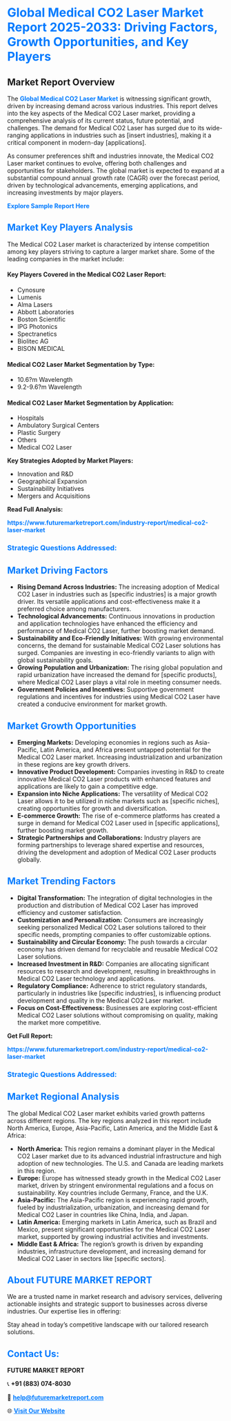 <h1 style="color: #007BFF;">Global Medical CO2 Laser Market Report 2025-2033: Driving Factors, Growth Opportunities, and Key Players</h1>

<section id="overview">
<h2>Market Report Overview</h2>
<p>The <a href="https://www.futuremarketreport.com/industry-report/medical-co2-laser-market" style="color: #007BFF; text-decoration: none;"><strong>Global Medical CO2 Laser Market</strong></a> is witnessing significant growth, driven by increasing demand across various industries. This report delves into the key aspects of the Medical CO2 Laser market, providing a comprehensive analysis of its current status, future potential, and challenges. The demand for Medical CO2 Laser has surged due to its wide-ranging applications in industries such as [insert industries], making it a critical component in modern-day [applications].</p>
<p>As consumer preferences shift and industries innovate, the Medical CO2 Laser market continues to evolve, offering both challenges and opportunities for stakeholders. The global market is expected to expand at a substantial compound annual growth rate (CAGR) over the forecast period, driven by technological advancements, emerging applications, and increasing investments by major players.</p>
</section>

<section id="overview">
<p><a href="https://www.futuremarketreport.com/request-sample/reportId=127284" style="color: #007BFF; text-decoration: none;"><strong>Explore Sample Report Here</strong></a></p>
</section>

<section id="key-players">
<h2 style="color: #007BFF;">Market Key Players Analysis</h2>
<p>The Medical CO2 Laser market is characterized by intense competition among key players striving to capture a larger market share. Some of the leading companies in the market include:</p>
<h4>Key Players Covered in the Medical CO2 Laser Report:</h4>
<ul><li>Cynosure</li><li>Lumenis</li><li>Alma Lasers</li><li>Abbott Laboratories</li><li>Boston Scientific</li><li>IPG Photonics</li><li>Spectranetics</li><li>Biolitec AG</li><li>BISON MEDICAL</li></ul>
<h4>Medical CO2 Laser Market Segmentation by Type:</h4>
<ul><li>10.6?m Wavelength</li><li>9.2-9.6?m Wavelength</li></ul>

<h4>Medical CO2 Laser Market Segmentation by Application:</h4>
<ul><li>Hospitals</li><li>Ambulatory Surgical Centers</li><li>Plastic Surgery</li><li>Others</li><li>Medical CO2 Laser</li></ul>
<p><strong>Key Strategies Adopted by Market Players:</strong></p>
<ul>
<li>Innovation and R&D</li>
<li>Geographical Expansion</li>
<li>Sustainability Initiatives</li>
<li>Mergers and Acquisitions</li>
</ul>
</section>

<section>
<p><strong>Read Full Analysis: </strong></p><a href="https://www.futuremarketreport.com/industry-report/medical-co2-laser-market" style="color: #007BFF; text-decoration: none;"><strong>https://www.futuremarketreport.com/industry-report/medical-co2-laser-market</strong></a>
<h3 style="color: #007BFF;">Strategic Questions Addressed:</h3>
</section>

<section id="driving-factors">
<h2 style="color: #007BFF;">Market Driving Factors</h2>
<ul>
<li><strong>Rising Demand Across Industries:</strong> The increasing adoption of Medical CO2 Laser in industries such as [specific industries] is a major growth driver. Its versatile applications and cost-effectiveness make it a preferred choice among manufacturers.</li>
<li><strong>Technological Advancements:</strong> Continuous innovations in production and application technologies have enhanced the efficiency and performance of Medical CO2 Laser, further boosting market demand.</li>
<li><strong>Sustainability and Eco-Friendly Initiatives:</strong> With growing environmental concerns, the demand for sustainable Medical CO2 Laser solutions has surged. Companies are investing in eco-friendly variants to align with global sustainability goals.</li>
<li><strong>Growing Population and Urbanization:</strong> The rising global population and rapid urbanization have increased the demand for [specific products], where Medical CO2 Laser plays a vital role in meeting consumer needs.</li>
<li><strong>Government Policies and Incentives:</strong> Supportive government regulations and incentives for industries using Medical CO2 Laser have created a conducive environment for market growth.</li>
</ul>
</section>

<section id="growth-opportunities">
<h2 style="color: #007BFF;">Market Growth Opportunities</h2>
<ul>
<li><strong>Emerging Markets:</strong> Developing economies in regions such as Asia-Pacific, Latin America, and Africa present untapped potential for the Medical CO2 Laser market. Increasing industrialization and urbanization in these regions are key growth drivers.</li>
<li><strong>Innovative Product Development:</strong> Companies investing in R&D to create innovative Medical CO2 Laser products with enhanced features and applications are likely to gain a competitive edge.</li>
<li><strong>Expansion into Niche Applications:</strong> The versatility of Medical CO2 Laser allows it to be utilized in niche markets such as [specific niches], creating opportunities for growth and diversification.</li>
<li><strong>E-commerce Growth:</strong> The rise of e-commerce platforms has created a surge in demand for Medical CO2 Laser used in [specific applications], further boosting market growth.</li>
<li><strong>Strategic Partnerships and Collaborations:</strong> Industry players are forming partnerships to leverage shared expertise and resources, driving the development and adoption of Medical CO2 Laser products globally.</li>
</ul>
</section>

<section id="trending-factors">
<h2 style="color: #007BFF;">Market Trending Factors</h2>
<ul>
<li><strong>Digital Transformation:</strong> The integration of digital technologies in the production and distribution of Medical CO2 Laser has improved efficiency and customer satisfaction.</li>
<li><strong>Customization and Personalization:</strong> Consumers are increasingly seeking personalized Medical CO2 Laser solutions tailored to their specific needs, prompting companies to offer customizable options.</li>
<li><strong>Sustainability and Circular Economy:</strong> The push towards a circular economy has driven demand for recyclable and reusable Medical CO2 Laser solutions.</li>
<li><strong>Increased Investment in R&D:</strong> Companies are allocating significant resources to research and development, resulting in breakthroughs in Medical CO2 Laser technology and applications.</li>
<li><strong>Regulatory Compliance:</strong> Adherence to strict regulatory standards, particularly in industries like [specific industries], is influencing product development and quality in the Medical CO2 Laser market.</li>
<li><strong>Focus on Cost-Effectiveness:</strong> Businesses are exploring cost-efficient Medical CO2 Laser solutions without compromising on quality, making the market more competitive.</li>
</ul>
</section>

<section>
<p><strong>Get Full Report: </strong></p><a href="https://www.futuremarketreport.com/industry-report/medical-co2-laser-market" style="color: #007BFF; text-decoration: none;"><strong>https://www.futuremarketreport.com/industry-report/medical-co2-laser-market</strong></a>
<h3 style="color: #007BFF;">Strategic Questions Addressed:</h3>
</section>


<section id="regional-analysis">
<h2 style="color: #007BFF;">Market Regional Analysis</h2>
<p>The global Medical CO2 Laser market exhibits varied growth patterns across different regions. The key regions analyzed in this report include North America, Europe, Asia-Pacific, Latin America, and the Middle East & Africa:</p>
<ul>
<li><strong>North America:</strong> This region remains a dominant player in the Medical CO2 Laser market due to its advanced industrial infrastructure and high adoption of new technologies. The U.S. and Canada are leading markets in this region.</li>
<li><strong>Europe:</strong> Europe has witnessed steady growth in the Medical CO2 Laser market, driven by stringent environmental regulations and a focus on sustainability. Key countries include Germany, France, and the U.K.</li>
<li><strong>Asia-Pacific:</strong> The Asia-Pacific region is experiencing rapid growth, fueled by industrialization, urbanization, and increasing demand for Medical CO2 Laser in countries like China, India, and Japan.</li>
<li><strong>Latin America:</strong> Emerging markets in Latin America, such as Brazil and Mexico, present significant opportunities for the Medical CO2 Laser market, supported by growing industrial activities and investments.</li>
<li><strong>Middle East & Africa:</strong> The region’s growth is driven by expanding industries, infrastructure development, and increasing demand for Medical CO2 Laser in sectors like [specific sectors].</li>
</ul>
</section>

<footer>
<h2 style="color: #007BFF;">About FUTURE MARKET REPORT</h2>
<p>We are a trusted name in market research and advisory services, delivering actionable insights and strategic support to businesses across diverse industries. Our expertise lies in offering:</p>

<p>Stay ahead in today’s competitive landscape with our tailored research solutions.</p>

<h2 style="color: #007BFF;">Contact Us:</h2>
<p><strong>FUTURE MARKET REPORT</strong></p>
<p>📞 <strong>+91 (883) 074-8030</strong></p>
<p>📧 <strong><a href="mailto:help@futuremarketreport.com" style="color: #007BFF;">help@futuremarketreport.com</a></strong></p>
<p>🌐 <strong><a href="https://www.futuremarketreport.com/" style="color: #007BFF;">Visit Our Website</a></strong></p>
</footer>